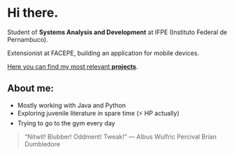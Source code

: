 # Hi there.
Student of **Systems Analysis and Development** at IFPE (Instituto Federal de Pernambuco).

Extensionist at FACEPE, building an application for mobile devices.

[Here you can find my most relevant **projects**](https://github.com/kvsbarbosa/recruiter.md).
## **About me:**
* Mostly working with Java and Python
* Exploring juvenile literature in spare time (⚡ HP actually)
* Trying to go to the gym every day
> “Nitwit! Blubber! Oddment! Tweak!”
― Albus Wulfric Percival Brian Dumbledore
